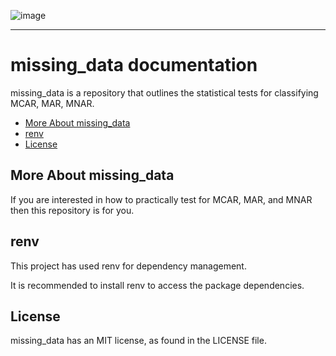 ![image](https://upload.wikimedia.org/wikipedia/commons/0/06/Imperial_College_London_new_logo.png)

-------------------------------------------------------------------------

# missing_data documentation

missing_data is a repository that outlines the statistical tests for classifying MCAR, MAR, MNAR.

- [More About missing_data](#more-about-missing-data)
- [renv](#renv)
- [License](#license)

## More About missing_data

If you are interested in how to practically test for MCAR, MAR, and MNAR then this repository is for you.

## renv

This project has used renv for dependency management.

It is recommended to install renv to access the package dependencies.

## License

missing_data has an MIT license, as found in the LICENSE file.
